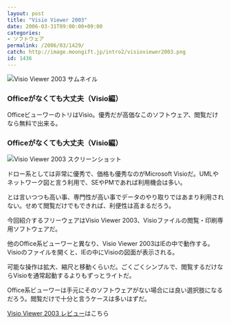 ```yaml
---
layout: post
title: "Visio Viewer 2003"
date: 2006-03-31T09:00:00+09:00
categories:
- ソフトウェア
permalink: /2006/03/1429/
catch: http://image.moongift.jp/intro2/visioviewer2003.png
id: 1436
---
```

 ![Visio Viewer 2003 サムネイル](http://image.moongift.jp/intro2/visioviewer2003.t.png "Visio Viewer 2003 サムネイル")
  

### Officeがなくても大丈夫（Visio編）
  
OfficeビューワーのトリはVisio。優秀だが高価なこのソフトウェア、閲覧だけなら無料で出来る。  
<!--more-->  

### Officeがなくても大丈夫（Visio編）
  

![Visio Viewer 2003 スクリーンショット](http://image.moongift.jp/intro2/visioviewer2003.png "Visio Viewer 2003 スクリーンショット")

  

ドロー系としては非常に優秀で、価格も優秀なのがMicrosoft Visioだ。UMLやネットワーク図と言う利用で、SEやPMであれば利用機会は多い。

  

とは言いつつも高い事、専門性が高い事でデータのやり取りではあまり利用されない。せめて閲覧だけでもできれば、利便性は高まるだろう。

  

今回紹介するフリーウェアはVisio Viewer 2003、Visioファイルの閲覧・印刷専用ソフトウェアだ。

  

他のOffice系ビューワーと異なり、Visio Viewer 2003はIEの中で動作する。Visioのファイルを開くと、IEの中にVisioの図面が表示される。

  

可能な操作は拡大、縮尺と移動くらいだ。ごくごくシンプルで、閲覧するだけならVisioを通常起動するよりもずっとライトだ。

  

Office系ビューワーは手元にそのソフトウェアがない場合には良い選択肢になるだろう。閲覧だけで十分と言うケースは多いはずだ。

  

[Visio Viewer 2003 レビュー](http://fw.moongift.jp/review/i-1444.html)はこちら

